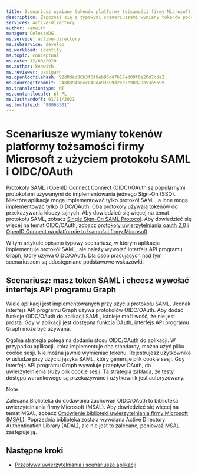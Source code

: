 ```yaml
---
title: Scenariusz wymiany tokenów platformy tożsamości firmy Microsoft z użyciem protokołu SAML i OIDC/OAuth w Azure Active Directory
description: Zapoznaj się z typowymi scenariuszami wymiany tokenów podczas pracy z protokołami SAML i OIDC/OAuth w Azure Active Directory.
services: active-directory
author: kenwith
manager: CelesteDG
ms.service: active-directory
ms.subservice: develop
ms.workload: identity
ms.topic: conceptual
ms.date: 12/08/2020
ms.author: kenwith
ms.reviewer: paulgarn
ms.openlocfilehash: 92d0dad86b3f048eb96dd7b17ed09f6e20d7cde2
ms.sourcegitcommit: 2488894b8ece49d493399d2ed7c98d29b53a5599
ms.translationtype: MT
ms.contentlocale: pl-PL
ms.lasthandoff: 01/11/2021
ms.locfileid: "98063301"
---
```

# <a name="microsoft-identity-platform-token-exchange-scenarios-with-saml-and-oidcoauth"></a>Scenariusze wymiany tokenów platformy tożsamości firmy Microsoft z użyciem protokołu SAML i OIDC/OAuth

Protokoły SAML i OpenID Connect Connect (OIDC)/OAuth są popularnymi protokołami używanymi do implementowania jednego Sign-On (SSO). Niektóre aplikacje mogą implementować tylko protokół SAML, a inne mogą implementować tylko OIDC/OAuth. Oba protokoły używają tokenów do przekazywania kluczy tajnych. Aby dowiedzieć się więcej na temat protokołu SAML, zobacz [Single Sign-On SAML Protocol](single-sign-on-saml-protocol.md). Aby dowiedzieć się więcej na temat OIDC/OAuth, zobacz [protokoły uwierzytelniania oauth 2,0 i OpenID Connect na platformie tożsamości firmy Microsoft](active-directory-v2-protocols.md).

W tym artykule opisano typowy scenariusz, w którym aplikacja implementuje protokół SAML, ale należy wywołać interfejs API programu Graph, który używa OIDC/OAuth. Dla osób pracujących nad tym scenariuszem są udostępniane podstawowe wskazówki.

## <a name="scenario-you-have-a-saml-token-and-want-to-call-the-graph-api"></a>Scenariusz: masz token SAML i chcesz wywołać interfejs API programu Graph
Wiele aplikacji jest implementowanych przy użyciu protokołu SAML. Jednak interfejs API programu Graph używa protokołów OIDC/OAuth. Aby dodać funkcje OIDC/OAuth do aplikacji SAML, istnieje możliwość, że nie jest prosta. Gdy w aplikacji jest dostępna funkcja OAuth, interfejs API programu Graph może być używana.

Ogólna strategia polega na dodaniu stosu OIDC/OAuth do aplikacji. W przypadku aplikacji, która implementuje oba standardy, można użyć pliku cookie sesji. Nie można jawnie wymieniać tokenu. Rejestrujesz użytkownika w usłudze przy użyciu języka SAML, który generuje plik cookie sesji. Gdy interfejs API programu Graph wywołuje przepływ OAuth, do uwierzytelnienia służy plik cookie sesji. Ta strategia zakłada, że testy dostępu warunkowego są przekazywane i użytkownik jest autoryzowany.

> [!NOTE]
> Zalecana Biblioteka do dodawania zachowań OIDC/OAuth to biblioteka uwierzytelniania firmy Microsoft (MSAL). Aby dowiedzieć się więcej na temat MSAL, zobacz [Omówienie biblioteki uwierzytelniania firmy Microsoft (MSAL)](msal-overview.md). Poprzednia biblioteka została wywołana Active Directory Authentication Library (ADAL), ale nie jest to zalecane, ponieważ MSAL zastępuje ją.

## <a name="next-steps"></a>Następne kroki
- [Przepływy uwierzytelniania i scenariusze aplikacji](authentication-flows-app-scenarios.md)

